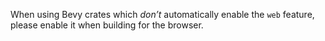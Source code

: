 When using Bevy crates which _don’t_ automatically enable the `web` feature, please enable it when building for the browser.
